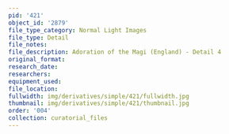 ```yaml
---
pid: '421'
object_id: '2879'
file_type_category: Normal Light Images
file_type: Detail
file_notes:
file_description: Adoration of the Magi (England) - Detail 4
original_format:
research_date:
researchers:
equipment_used:
file_location:
fullwidth: img/derivatives/simple/421/fullwidth.jpg
thumbnail: img/derivatives/simple/421/thumbnail.jpg
order: '004'
collection: curatorial_files
---
```

